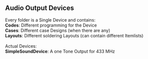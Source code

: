 <h2>Audio Output Devices</h2>
Every folder is a Single Device and contains: <br>
<b>Codes</b>: Different programming for the Device<br>
<b>Cases</b>: Different case Designs (when there are any) <br>
<b>Layouts</b>: Different soldering Layouts (can contain different Itemlists) <br>
<br>
Actual Devices:<br>
<b>SimpleSoundDevice</b>: A one Tone Output for 433 MHz
